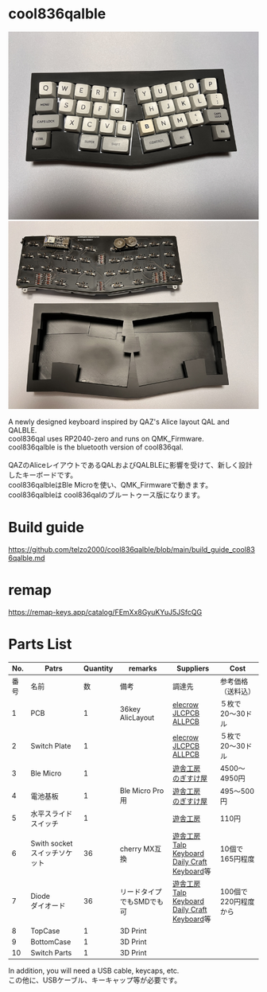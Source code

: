 # cool836qalble

![](img/img00001.jpg)
![](img/img00002.jpg)

A newly designed keyboard inspired by QAZ's Alice layout QAL and QALBLE.<br>
cool836qal uses RP2040-zero and runs on QMK_Firmware.<br>
cool836qalble is the bluetooth version of cool836qal.
<br><br>
QAZのAliceレイアウトであるQALおよびQALBLEに影響を受けて、新しく設計したキーボードです。<br> cool836qalbleはBle Microを使い、QMK_Firmwareで動きます。<br>
cool836qalbleは cool836qalのブルートゥース版になります。
<br>

# Build guide

https://github.com/telzo2000/cool836qalble/blob/main/build_guide_cool836qalble.md

# remap
https://remap-keys.app/catalog/FEmXx8GyuKYuJ5JSfcQG


# Parts List

| No. | Patrs | Quantity | remarks | Suppliers | Cost |
|--|--|--|--|--|--|
|番号|名前|数|備考|調達先|参考価格（送料込）|<br>
|1|PCB|1|36key AlicLayout|[elecrow](https://www.elecrow.com)<br>[JLCPCB](https://jlcpcb.com)<br>[ALLPCB](https://www.allpcb.com)|５枚で20〜30ドル|<br>
|2|Switch Plate|1||[elecrow](https://www.elecrow.com)<br>[JLCPCB](https://jlcpcb.com)<br>[ALLPCB](https://www.allpcb.com)|５枚で20〜30ドル|<br>
|3|Ble Micro|1||[遊舎工房](https://shop.yushakobo.jp/products/ble-micro-pro?_pos=1&_sid=c1171a4b2&_ss=r)<br>[のぎすけ屋](https://booth.pm/ja/items/1177319)|4500〜4950円|
|4|電池基板|1|Ble Micro Pro用|[遊舎工房](https://shop.yushakobo.jp/products/ble-micro-pro-battery-board?pr_prod_strat=copurchase&pr_rec_id=30df01db7&pr_rec_pid=6055679066273&pr_ref_pid=6055716126881&pr_seq=uniform)<br>[のぎすけ屋](https://nogikes.booth.pm/items/1655285)|495〜500円|
|5|水平スライドスイッチ|1||[遊舎工房](https://shop.yushakobo.jp/products/5624?_pos=1&_sid=f65b70e3c&_ss=r)|110円|
|6|Swith socket<br>スイッチソケット|36|cherry MX互換|[遊舎工房](https://yushakobo.jp)<br>[Talp Keyboard](https://talpkeyboard.net)<br>[Daily Craft Keyboard](https://shop.dailycraft.jp)等|10個で165円程度|
|7|Diode<br>ダイオード|36|リードタイプでもSMDでも可|[遊舎工房](https://yushakobo.jp)<br>[Talp Keyboard](https://talpkeyboard.net)<br>[Daily Craft Keyboard](https://shop.dailycraft.jp)等|100個で220円程度から|
|8|TopCase|1|3D Print|||
|9|BottomCase|1|3D Print||
|10|Switch Parts|1|3D Print||


In addition, you will need a USB cable, keycaps, etc.
<br>
この他に、USBケーブル、キーキャップ等が必要です。
<br>